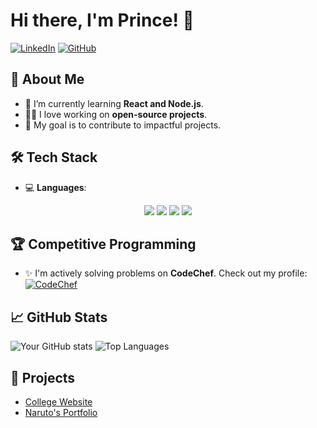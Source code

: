 # Hi there, I'm Prince! 👋

[![LinkedIn](https://img.shields.io/badge/-LinkedIn-blue?style=flat&logo=linkedin&logoColor=white)](https://linkedin.com/in/your-profile)
[![GitHub](https://img.shields.io/badge/-GitHub-black?style=flat&logo=github&logoColor=white)](https://github.com/Princet806)

## 🚀 About Me
- 🌱 I’m currently learning **React and Node.js**.
- 🧑‍💻 I love working on **open-source projects**.
- 🎯 My goal is to contribute to impactful projects.

## 🛠️ Tech Stack
- 💻 **Languages**:  
<p align="center">
  <img src="https://img.shields.io/badge/-Python-3776AB?logo=python&logoColor=white"/>
  <img src="https://img.shields.io/badge/-JavaScript-F7DF1E?logo=javascript&logoColor=black"/>
  <img src="https://img.shields.io/badge/-C-A8B9CC?logo=c&logoColor=black"/>
  <img src="https://img.shields.io/badge/-C++-00599C?logo=c%2B%2B&logoColor=white"/>
</p>

## 🏆 Competitive Programming
- ✨ I'm actively solving problems on **CodeChef**. Check out my profile:  
  [![CodeChef](https://img.shields.io/badge/-CodeChef-5B4636?logo=codechef&logoColor=white)](https://www.codechef.com/users/chefprince)

## 📈 GitHub Stats
![Your GitHub stats](https://github-readme-stats.vercel.app/api?username=Princekumar-git&show_icons=true&theme=radical)
![Top Languages](https://github-readme-stats.vercel.app/api/top-langs/?username=Princekumar-git&layout=compact&theme=radical)

## 🌟 Projects
- [College Website](https://github.com/Princet806/project1)
- [Naruto's Portfolio](https://github.com/Princet806/project2)

